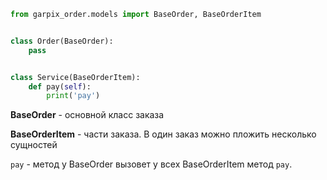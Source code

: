 ```python
from garpix_order.models import BaseOrder, BaseOrderItem


class Order(BaseOrder):
    pass


class Service(BaseOrderItem):
    def pay(self):
        print('pay')
```

**BaseOrder** - основной класс заказа

**BaseOrderItem** - части заказа. В один заказ можно пложить несколько сущностей

`pay` - метод у BaseOrder вызовет у всех BaseOrderItem метод `pay`. 

